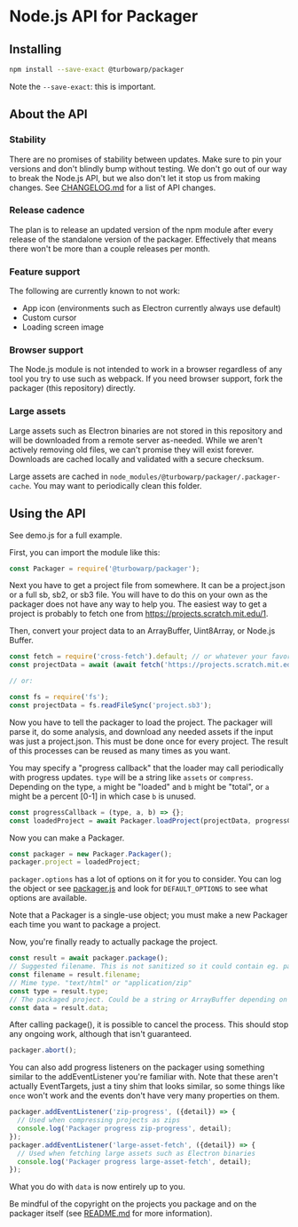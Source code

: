 # Node.js API for Packager

## Installing

```bash
npm install --save-exact @turbowarp/packager
```

Note the `--save-exact`: this is important.

## About the API

### Stability

There are no promises of stability between updates. Make sure to pin your versions and don't blindly bump without testing. We don't go out of our way to break the Node.js API, but we also don't let it stop us from making changes. See [CHANGELOG.md](CHANGELOG.md) for a list of API changes.

### Release cadence

The plan is to release an updated version of the npm module after every release of the standalone version of the packager. Effectively that means there won't be more than a couple releases per month.

### Feature support

The following are currently known to not work:

 - App icon (environments such as Electron currently always use default)
 - Custom cursor
 - Loading screen image

### Browser support

The Node.js module is not intended to work in a browser regardless of any tool you try to use such as webpack. If you need browser support, fork the packager (this repository) directly.

### Large assets

Large assets such as Electron binaries are not stored in this repository and will be downloaded from a remote server as-needed. While we aren't actively removing old files, we can't promise they will exist forever. Downloads are cached locally and validated with a secure checksum.

Large assets are cached in `node_modules/@turbowarp/packager/.packager-cache`. You may want to periodically clean this folder.

## Using the API

See demo.js for a full example.

First, you can import the module like this:

```js
const Packager = require('@turbowarp/packager');
```

Next you have to get a project file from somewhere. It can be a project.json or a full sb, sb2, or sb3 file. You will have to do this on your own as the packager does not have any way to help you. The easiest way to get a project is probably to fetch one from https://projects.scratch.mit.edu/1.

Then, convert your project data to an ArrayBuffer, Uint8Array, or Node.js Buffer.

```js
const fetch = require('cross-fetch').default; // or whatever your favorite HTTP library is
const projectData = await (await fetch('https://projects.scratch.mit.edu/1')).arrayBuffer();

// or:

const fs = require('fs');
const projectData = fs.readFileSync('project.sb3');
```

Now you have to tell the packager to load the project. The packager will parse it, do some analysis, and download any needed assets if the input was just a project.json. This must be done once for every project. The result of this processes can be reused as many times as you want.

You may specify a "progress callback" that the loader may call periodically with progress updates. `type` will be a string like `assets` or `compress`. Depending on the type, `a` might be "loaded" and `b` might be "total", or `a` might be a percent [0-1] in which case `b` is unused.

```js
const progressCallback = (type, a, b) => {};
const loadedProject = await Packager.loadProject(projectData, progressCallback);
```

Now you can make a Packager.

```js
const packager = new Packager.Packager();
packager.project = loadedProject;
```

`packager.options` has a lot of options on it for you to consider. You can log the object or see [packager.js](../src/packager/packager.js) and look for `DEFAULT_OPTIONS` to see what options are available.

Note that a Packager is a single-use object; you must make a new Packager each time you want to package a project.

Now, you're finally ready to actually package the project.

```js
const result = await packager.package();
// Suggested filename. This is not sanitized so it could contain eg. path traversal exploits. Be careful.
const filename = result.filename;
// Mime type. "text/html" or "application/zip"
const type = result.type;
// The packaged project. Could be a string or ArrayBuffer depending on type.
const data = result.data;
```

After calling package(), it is possible to cancel the process. This should stop any ongoing work, although that isn't guaranteed.

```js
packager.abort();
```

You can also add progress listeners on the packager using something similar to the addEventListener you're familiar with. Note that these aren't actually EventTargets, just a tiny shim that looks similar, so some things like `once` won't work and the events don't have very many properties on them.

```js
packager.addEventListener('zip-progress', ({detail}) => {
  // Used when compressing projects as zips
  console.log('Packager progress zip-progress', detail);
});
packager.addEventListener('large-asset-fetch', ({detail}) => {
  // Used when fetching large assets such as Electron binaries
  console.log('Packager progress large-asset-fetch', detail);
});
```

What you do with `data` is now entirely up to you.

Be mindful of the copyright on the projects you package and on the packager itself (see [README.md](../README.md) for more information).
